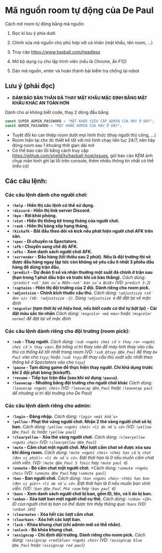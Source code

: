 # Mã nguồn room tự động của De Paul

Cách mở room tự động bằng mã nguồn:
1. Đọc kĩ lưu ý phía dưới

2. Chính sửa mã nguồn cho phù hợp với cá nhân (mật khẩu, tên room, ...)
3. Truy cập https://www.haxball.com/headless
4. Mở bộ dụng cụ cho lập trình viên (nếu là Chrome, ấn F12)
5. Dán mã nguồn, enter và hoàn thành bài kiểm tra chống lại robot

## Lưu ý (phải đọc)
- **ĐẢM BẢO BẢN THÂN ĐÃ THAY MẬT KHẨU MẶC ĐỊNH BẰNG MẬT KHẨU KHÁC AN TOÀN HƠN**

Dành cho ai không biết code, thay 2 dòng đầu bằng
```javascript
const SUPER_ADMIN_PASSWORD = "MẬT KHẨU SIÊU CẤP ADMIN CỦA MÀY Ở ĐÂY";
const ADMIN_PASSWORD = "MẬT KHẨU ADMIN CỦA MÀY Ở ĐÂY";
```

- Tuyệt đối ko can thiệp room dưới mọi hình thức (thay người thủ công, ...)
- Room hiện tại chx đc thiết kế tốt với mô hình chạy liên tục 24/7, nên hãy đóng room sau 1 khoảng thời gian dài mở
- Có thể báo cáo lỗi bẳng cách truy cập https://github.com/shelld3v/haxball-host/issues, gửi báo cáo KÈM ảnh chụp màn hình ghi lại lỗi trên console, thêm nhiều thông tin nhất có thể (nếu có)

## Các câu lệnh:

### Các câu lệnh dành cho người chơi:

- **`!help` - Hiển thị các lệnh có thể sử dụng.**
- **`!discord` - Hiển thị link server Discord.**
- **`!bye` - Rời khỏi phòng.**
- **`!stat` - Hiển thị thống kê trong tháng của người chơi.**
- **`!rank` - Hiển thị bảng xếp hạng tháng.**
- **`!kickafk` - Bắt đầu theo dõi và kick nếu phát hiện người chơi AFK trên sân.**
- **`!spec` - Di chuyển ra Spectators.**
- **`!afk` - Chuyển sang chế độ AFK.**
- **`!afks` - Xem danh sách người chơi AFK.**
- **`!surrender` - Đầu hàng (tối thiểu sau 2 phút). Nếu là đội trưởng thì sẽ được đầu hàng ngay lập tức còn không sẽ yêu cầu ít nhất 3 phiếu đầu hàng để dừng trận đấu.**
- **`!predict` - Dự đoán tỉ số và nhận thưởng một suất đá chính ở trận sau (hạn trong 1 phút đầu trận và trước khi có bàn thắng).**
*Cách dùng: `!predict <số bàn của RED>-<số bàn của BLUE>` (VD: `predict 3-2`)*
- **`!captains` - Hiển thị đội trưởng của 2 đội. Dành riêng cho room pick.**
- **`!adjustsize` - Chỉnh kích thước cầu thủ.**
*Cách dùng: `!adjustsize <số đơn vị> (VD: !adjustsize -2)`. Dùng `!adjustsize 0` để đặt lại về mặc định*
- **`!msgcolor` (*tạm thời bị vô hiệu hoá, nếu biết code có thể tự bật lại*) - Cài đặt màu sắc tin nhắn**
*Cách dùng: `!msgcolor <mã màu>` hoặc `!msgcolor normal` để đặt lại về mặc định*

### Các câu lệnh dành riêng cho đội trưởng (room pick):
- **`!sub` - Thay người.**
*Cách dùng: `!sub <người chơi cần thay ra> <người chơi cần thay vào>`. Bỏ trống vị trí thay vào để máy tính thay vào cầu thủ có thống kê tốt nhất trong room (VD: `!sub @tsyy @De_Paul` để thay `De Paul` vào cho `tsyy`; hoặc `!sub tsyy` để thay cầu thủ xuất sắc nhất theo thống kê ở Spectators vào cho `tsyy`)*
- **`!pause` - Tạm dừng game để thực hiện thay người. Chỉ khả dụng trước khi 2 đội phát bóng (kickoff).**
- **`!resume` - Tiếp tục trận đấu (sau khi sử dụng `!pause`).**
- **`!leavecap` - Nhường băng đội trưởng cho người chơi khác**
*Cách dùng: `!leavecap <người chơi>` (VD: `!leavecap @De_Paul` hoặc `!leavecap paul` để nhường vị trí đội trưởng cho De Paul)*

### Các câu lệnh dành riêng cho admin:
- **`!login` - Đăng nhập.**
*Cách dùng: `!login <mật khẩu>`*
- **`!yellow` - Phạt thẻ vàng người chơi. Nhận 2 thẻ vàng người chơi sẽ bị ban.**
*Cách dùng: `!yellow <người chơi> <lí do nếu có>` (VD: `!yellow @De_Paul Óc` hoặc `!yellow paul`)*
- **`!clearyellow` - Xóa thẻ vàng người chơi.**
*Cách dùng: `!clearyellow <người chơi>` (VD: `!clearyellow @De_Paul`)*
- **`!mute` - Cấm chat một người chơi. Mọi lượt cấm chat sẽ được xóa sau khi đóng room.**
*Cách dùng: `!mute <người chơi> <thời hạn cấm chat (đơn vị phút)> <lí do nếu có>`. Đặt thời hạn là 0 nếu muốn cấm chat vĩnh viễn. (VD: `!mute @De_Paul 5 Toxic` hay `!mute paul 0`)*
- **`!unmute` - Bỏ cấm chat một người chơi.**
*Cách dùng: `!unmute <người chơi>` (VD: `!unmute @De_Paul` hay `!unmute paul`)
- **`!ban` - Ban người chơi.**
*Cách dùng: `!ban <người chơi> <thời hạn ban (đơn vị giờ)> <lí do nếu có>`. Đặt thời hạn là 0 nếu muốn ban vĩnh viễn. (VD: `!ban @De_Paul Phá room` hay `!ban paul 0`)*
- **`!bans` - Xem danh sách người chơi bị ban, gồm ID, tên, và lí do bị ban.**
- **`!unban` - Xóa lượt ban một người chơi cụ thể.**
*Cách dùng: `!unban <ID>`. ID của người chơi bị ban có thể được tìm thấy thông qua `!bans` (VD: `!unban 245`)*
- **`!clearmutes` - Xóa hết các lượt cấm chat.**
- **`!clearbans` - Xóa hết các lượt ban.**
- **`!lock` - Khóa khung chat (chỉ admin mới có thể nhắn).**
- **`!unlock` - Bỏ khóa khung chat.**
- **`!assigncap` - Chỉ định đội trưởng. Dành riêng cho room pick.**
*Cách dùng: `!assigncap <red|blue> <người chơi>` (VD: `!assigncap blue @De_Paul` hoặc `!assigncap red paul`)*
